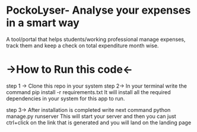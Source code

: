 # PockoLyser- Analyse your expenses in a smart way

A tool/portal that helps students/working professional manage expenses, track them and keep a check on total expenditure month wise.

# ->How to Run this code<-

step 1 -> Clone this repo in your system 
step 2-> In your terminal write the command 
      pip install -r requirements.txt
It will install all the required dependencies in your system for this app to run.

step 3-> After installation is completed write next command
      python manage.py runserver
This will start your server and then you can just ctrl+click on the link that is generated and you will land on the landing page

